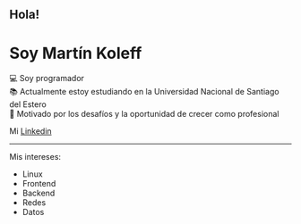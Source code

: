 Hola!
---
# Soy Martín Koleff

💻 Soy programador  
📚 Actualmente estoy estudiando en la Universidad Nacional de Santiago del Estero  
🌱 Motivado por los desafíos y la oportunidad de crecer como profesional

Mi [Linkedin](https://www.linkedin.com/in/martín-samuel-koleff-b0b403263)

---
Mis intereses:
- Linux
- Frontend
- Backend
- Redes
- Datos
